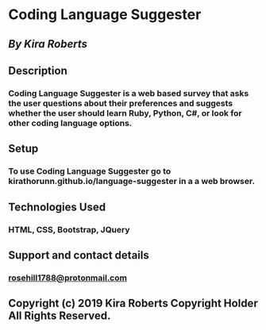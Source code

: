 # Coding Language Suggester

## _By Kira Roberts_

## Description

### Coding Language Suggester is a web based survey that asks the user questions about their preferences and suggests whether the user should learn Ruby, Python, C#, or look for other coding language options.

## Setup

### To use Coding Language Suggester go to kirathorunn.github.io/language-suggester in a a web browser.

## Technologies Used

### HTML, CSS, Bootstrap, JQuery

## Support and contact details

### rosehill1788@protonmail.com

## Copyright (c) 2019 Kira Roberts Copyright Holder All Rights Reserved.
